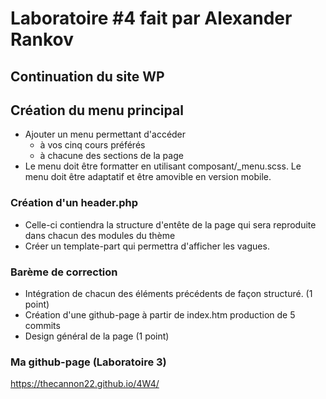 # Laboratoire #4 fait par Alexander Rankov
## Continuation du site WP
## Création du menu principal
- Ajouter un menu permettant d'accéder
  - à vos cinq cours préférés
  - à chacune des sections de la page
- Le menu doit être formatter en utilisant composant/_menu.scss. Le menu doit être adaptatif et être amovible en version mobile.

### Création d'un header.php

- Celle-ci contiendra la structure d'entête de la page qui sera reproduite dans chacun des modules du thème
- Créer un template-part qui permettra d'afficher les vagues.

### Barème de correction 
- Intégration de chacun des éléments précédents de façon structuré. (1 point)
- Création d'une github-page à partir de index.htm
production de 5 commits
- Design général de la page (1 point)


### Ma github-page (Laboratoire 3)
https://thecannon22.github.io/4W4/